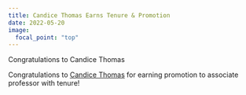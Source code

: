 ```yaml
---
title: Candice Thomas Earns Tenure & Promotion
date: 2022-05-20
image:
  focal_point: "top"
---
```


Congratulations to Candice Thomas

<!--more-->

Congratulations to [Candice Thomas](/author/candice-thomas/) for earning promotion to associate professor with tenure!